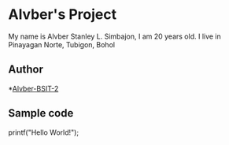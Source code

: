 # Alvber's Project
My name is Alvber Stanley L. Simbajon, I am 20 years old. I live in Pinayagan Norte, Tubigon, Bohol
## Author
*[Alvber-BSIT-2](https://github.com/Alvber-BSIT-2)
## Sample code
printf("Hello World!");
